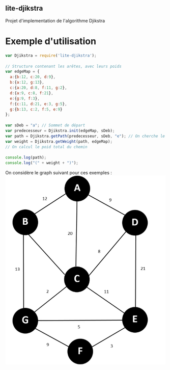 ## lite-djikstra
Projet d'implementation de l'algorithme Djikstra

# Exemple d'utilisation
```javascript
var Djikstra = require('lite-djikstra');

// Structure contenant les arêtes, avec leurs poids
var edgeMap = {
  a:{b:12, c:20, d:9},
  b:{a:12, g:13},
  c:{a:20, d:8, f:11, g:2},
  d:{a:9, c:8, f:21},
  e:{g:9, f:3},
  f:{c:11, d:21, e:3, g:5},
  g:{b:13, c:2, f:5, e:9}
};

var sDeb = "a"; // Sommet de départ
var predecesseur = Djikstra.init(edgeMap, sDeb);
var path = Djikstra.getPath(predecesseur, sDeb, "e"); // On cherche le chemin le plus court jusqu'à "e"
var weight = Djikstra.getWeight(path, edgeMap);
// On calcul le poid total du chemin

console.log(path);
console.log("(" + weight + ")");

```
On considère le graph suivant pour ces exemples :
![Image of used graph](/graph.png)
